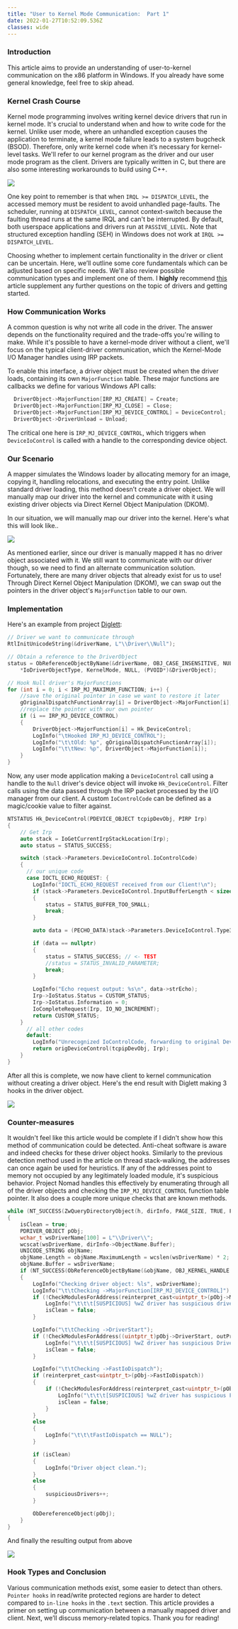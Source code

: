 ```yaml
---
title: "User to Kernel Mode Communication:  Part 1"
date: 2022-01-27T10:52:09.536Z
classes: wide
---
```

### I﻿ntroduction

This article aims to provide an understanding of user-to-kernel communication on the x86 platform in Windows. If you already have some general knowledge, feel free to skip ahead.

### Kernel Crash Course

Kernel mode programming involves writing kernel device drivers that run in kernel mode. It's crucial to understand when and how to write code for the kernel. Unlike user mode, where an unhandled exception causes the application to terminate, a kernel mode failure leads to a system bugcheck (BSOD). Therefore, only write kernel code when it’s necessary for kernel-level tasks. We'll refer to our kernel program as the driver and our user mode program as the client. Drivers are typically written in C, but there are also some interesting workarounds to build using C++.

![](/assets/images/kernel_vs_user.png)



One key point to remember is that when `IRQL >= DISPATCH_LEVEL`, the accessed memory must be resident to avoid unhandled page-faults. The scheduler, running at `DISPATCH_LEVEL`, cannot context-switch because the faulting thread runs at the same IRQL and can't be interrupted. By default, both userspace applications and drivers run at `PASSIVE_LEVEL`. Note that structured exception handling (SEH) in Windows does not work at `IRQL >= DISPATCH_LEVEL`.



Choosing whether to implement certain functionality in the driver or client can be uncertain. Here, we’ll outline some core fundamentals which can be adjusted based on specific needs. We'll also review possible communication types and implement one of them. I **highly** recommend [this](https://voidsec.com/windows-drivers-reverse-engineering-methodology/) article supplement any further questions on the topic of drivers and getting started.

### How Communication Works

A common question is why not write all code in the driver. The answer depends on the functionality required and the trade-offs you're willing to make. While it's possible to have a kernel-mode driver without a client, we'll focus on the typical client-driver communication, which the Kernel-Mode I/O Manager handles using IRP packets.

To enable this interface, a driver object must be created when the driver loads, containing its own `MajorFunction` table. These major functions are callbacks we define for various Windows API calls:

```c
  DriverObject->MajorFunction[IRP_MJ_CREATE] = Create;
  DriverObject->MajorFunction[IRP_MJ_CLOSE] = Close;
  DriverObject->MajorFunction[IRP_MJ_DEVICE_CONTROL] = DeviceControl;
  DriverObject->DriverUnload = Unload;
```

The critical one here is `IRP_MJ_DEVICE_CONTROL`, which triggers when `DeviceIoControl` is called with a handle to the corresponding device object.

### Our Scenario

A mapper simulates the Windows loader by allocating memory for an image, copying it, handling relocations, and executing the entry point. Unlike standard driver loading, this method doesn’t create a driver object. We will manually map our driver into the kernel and communicate with it using existing driver objects via Direct Kernel Object Manipulation (DKOM).

In our situation, we will manually map our driver into the kernel.  Here's what this will look like..

![](/assets/images/userkernel-copy-of-communication.drawio.png)

As mentioned earlier, since our driver is manually mapped it has no driver object associated with it.  We still want to communicate with our driver though, so we need to find an alternate communication solution. Fortunately, there are many driver objects that already exist for us to use! Through Direct Kernel Object Manipulation (DKOM), we can swap out the pointers in the driver object's `MajorFunction` table to our own. 

### Implementation

Here's an example from project [Diglett](https://github.com/Rwkeith/Diglett):

```c
// Driver we want to communicate through
RtlInitUnicodeString(&driverName, L"\\Driver\\Null");

// Obtain a reference to the DriverObject
status = ObReferenceObjectByName(&driverName, OBJ_CASE_INSENSITIVE, NULL, 0,
    *IoDriverObjectType, KernelMode, NULL, (PVOID*)&DriverObject);

// Hook Null driver's MajorFunctions
for (int i = 0; i < IRP_MJ_MAXIMUM_FUNCTION; i++) {
    //save the original pointer in case we want to restore it later
    gOriginalDispatchFunctionArray[i] = DriverObject->MajorFunction[i];
    //replace the pointer with our own pointer
    if (i == IRP_MJ_DEVICE_CONTROL)
    {
        DriverObject->MajorFunction[i] = Hk_DeviceControl;
        LogInfo("\tHooked IRP_MJ_DEVICE_CONTROL");
        LogInfo("\t\tOld: %p", gOriginalDispatchFunctionArray[i]);
        LogInfo("\t\tNew: %p", DriverObject->MajorFunction[i]);
    }
}
```



Now, any user mode application making a `DeviceIoControl` call using a handle to the `Null` driver's device object will invoke `Hk_DeviceControl`. Filter calls using the data passed through the IRP packet processed by the I/O manager from our client.  A custom `IoControlCode` can be defined as a magic/cookie value to filter against.

```c
NTSTATUS Hk_DeviceControl(PDEVICE_OBJECT tcpipDevObj, PIRP Irp)
{
    // Get Irp
    auto stack = IoGetCurrentIrpStackLocation(Irp);
    auto status = STATUS_SUCCESS;

    switch (stack->Parameters.DeviceIoControl.IoControlCode)
    {
      // our unique code
      case IOCTL_ECHO_REQUEST: {
        LogInfo("IOCTL_ECHO_REQUEST received from our Client!\n");
        if (stack->Parameters.DeviceIoControl.InputBufferLength < sizeof(ECHO_DATA))
        {
            status = STATUS_BUFFER_TOO_SMALL;
            break;
        }

        auto data = (PECHO_DATA)stack->Parameters.DeviceIoControl.Type3InputBuffer;

        if (data == nullptr)
        {
            status = STATUS_SUCCESS; // <- TEST
            //status = STATUS_INVALID_PARAMETER;
            break;
        }

        LogInfo("Echo request output: %s\n", data->strEcho);
        Irp->IoStatus.Status = CUSTOM_STATUS;
        Irp->IoStatus.Information = 0;
        IoCompleteRequest(Irp, IO_NO_INCREMENT);
        return CUSTOM_STATUS;
    }
      // all other codes
      default:
        LogInfo("Unrecognized IoControlCode, forwarding to original DeviceControl.\n");
        return origDeviceControl(tcpipDevObj, Irp);
    }
}
```

After all this is complete, we now have client to kernel communication without creating a driver object. Here's the end result with Diglett making 3 hooks in the driver object.

![](/assets/images/diglettdrvobjhooks.png)

### Counter-measures

It wouldn't feel like this article would be complete if I didn't show how this method of communication could be detected. Anti-cheat software is aware and indeed checks for these driver object hooks. Similarly to the previous detection method used in the article on thread stack-walking, the addresses can once again be used for heuristics.  If any of the addresses point to memory not occupied by any legitimately loaded module, it's suspicious behavior.  Project Nomad handles this effectively by enumerating through all of the driver objects and checking the `IRP_MJ_DEVICE_CONTROL` function table pointer.  It also does a couple more unique checks that are known methods.

```c
while (NT_SUCCESS(ZwQueryDirectoryObject(h, dirInfo, PAGE_SIZE, TRUE, FALSE, &ulContext, &returnedBytes)))
{
    isClean = true;
    PDRIVER_OBJECT pObj;
    wchar_t wsDriverName[100] = L"\\Driver\\";
    wcscat(wsDriverName, dirInfo->ObjectName.Buffer);
    UNICODE_STRING objName;
    objName.Length = objName.MaximumLength = wcslen(wsDriverName) * 2;
    objName.Buffer = wsDriverName;
    if (NT_SUCCESS(ObReferenceObjectByName(&objName, OBJ_KERNEL_HANDLE | OBJ_CASE_INSENSITIVE, NULL, NULL, *IoDriverObjectType, KernelMode, nullptr, (PVOID*)&pObj)))
    {
        LogInfo("Checking driver object: %ls", wsDriverName);
        LogInfo("\t\tChecking ->MajorFunction[IRP_MJ_DEVICE_CONTROL]");
        if (!CheckModulesForAddress(reinterpret_cast<uintptr_t>(pObj->MajorFunction[IRP_MJ_DEVICE_CONTROL]), outProcMods)) {
            LogInfo("\t\t\t[SUSPICIOUS] %wZ driver has suspicious driver dispatch", pObj->DriverName);
            isClean = false;
        }

        LogInfo("\t\tChecking ->DriverStart");
        if (!CheckModulesForAddress((uintptr_t)pObj->DriverStart, outProcMods)) {
            LogInfo("\t\t\t[SUSPICIOUS] %wZ driver has suspicious DriverStart", pObj->DriverName);
            isClean = false;
        }

        LogInfo("\t\tChecking ->FastIoDispatch");
        if (reinterpret_cast<uintptr_t>(pObj->FastIoDispatch))
        {
            if (!CheckModulesForAddress(reinterpret_cast<uintptr_t>(pObj->FastIoDispatch->FastIoDeviceControl), outProcMods)) {
                LogInfo("\t\t\t[SUSPICIOUS] %wZ driver has suspicious FastIoDispatch->FastIoDeviceControl", pObj->DriverName);
                isClean = false;
            }
        }
        else
        {
            LogInfo("\t\t\tFastIoDispatch == NULL");
        }

        if (isClean)
        {
            LogInfo("Driver object clean.");
        }
        else
        {
            suspiciousDrivers++;
        }

        ObDereferenceObject(pObj);
    }
}
```

And finally the resulting output from above

![](/assets/images/nomaddrvobjscan.png)

### Hook Types and Conclusion

Various communication methods exist, some easier to detect than others. `Pointer hooks` in read/write protected regions are harder to detect compared to `in-line hooks` in the `.text` section. This article provides a primer on setting up communication between a manually mapped driver and client. Next, we’ll discuss memory-related topics. Thank you for reading!